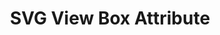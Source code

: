 ---
title: SVG View Box Attribute
id: svg-view-box
script: /examples/svg/svg-view-box.js
description: This interactive demonstrates how the view box attribute can be applied to a SVG element to change the view port of the image.
input: undefined
tags: [svg]
weight: undefined
draft: undefined
---